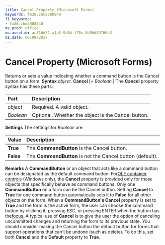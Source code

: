 ```yaml
---
title: Cancel Property (Microsoft Forms)
keywords: fm20.chm2000840
f1_keywords:
- fm20.chm2000840
ms.prod: office
ms.assetid: ac816d52-a1a3-9d64-f70a-0d96d49766a2
ms.date: 06/08/2017
---
```



# Cancel Property (Microsoft Forms)



Returns or sets a value indicating whether a command button is the Cancel button on a form.
 **Syntax**
 _object_. **Cancel** [= _Boolean_ ]
The **Cancel** property syntax has these parts:


|**Part**|**Description**|
|:-----|:-----|
| _object_|Required. A valid object.|
| _Boolean_|Optional. Whether the object is the Cancel button.|
 **Settings**
The settings for  _Boolean_ are:


|**Value**|**Description**|
|:-----|:-----|
|**True**|The **CommandButton** is the Cancel button.|
|**False**|The **CommandButton** is not the Cancel button (default).|
 **Remarks**
A **CommandButton** or an object that acts like a command button can be designated as the default command button. For[OLE container controls](glossary-vba.md) (Windows only), the **Cancel** property is provided only for those objects that specifically behave as command buttons.
Only one **CommandButton** on a form can be the Cancel button. Setting **Cancel** to **True** for one command button automatically sets it to **False** for all other objects on the form. When a **CommandButton's Cancel** property is set to **True** and the form is the active form, the user can choose the command button by clicking it, pressing ESC, or pressing ENTER when the button has the[focus](vbe-glossary.md).
A typical use of **Cancel** is to give the user the option of canceling uncommitted changes and returning the form to its previous state.
You should consider making the Cancel button the default button for forms that support operations that can't be undone (such as delete). To do this, set both **Cancel** and the **Default** property to **True**.

